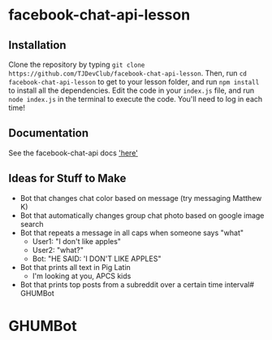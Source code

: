 # facebook-chat-api-lesson

## Installation

Clone the repository by typing `git clone https://github.com/TJDevClub/facebook-chat-api-lesson`. Then, run `cd facebook-chat-api-lesson` to get to your lesson folder, and run `npm install` to install all the dependencies. Edit the code in your `index.js` file, and run `node index.js` in the terminal to execute the code. You'll need to log in each time!

## Documentation

See the facebook-chat-api docs ['here'](https://github.com/Schmavery/facebook-chat-api#documentation)

## Ideas for Stuff to Make

* Bot that changes chat color based on message (try messaging Matthew K)
* Bot that automatically changes group chat photo based on google image search
* Bot that repeats a message in all caps when someone says "what"
	* User1: "I don't like apples"
	* User2: "what?"
	* Bot: "HE SAID: 'I DON'T LIKE APPLES"
* Bot that prints all text in Pig Latin
	* I'm looking at you, APCS kids
* Bot that prints top posts from a subreddit over a certain time interval# GHUMBot
# GHUMBot
